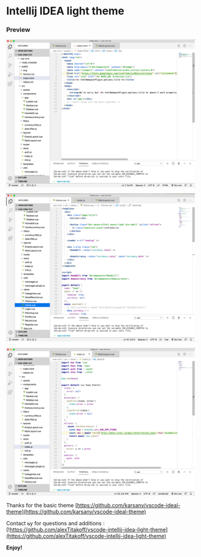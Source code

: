 # Intellij IDEA light theme
### Preview

![**Preview1**](https://raw.githubusercontent.com/alexTitakoff/vscode-intellij-idea-light-theme/master/Preview1.jpg)



![**Preview2**](https://raw.githubusercontent.com/alexTitakoff/vscode-intellij-idea-light-theme/master/Preview2.jpg)



![**Preview3**](https://raw.githubusercontent.com/alexTitakoff/vscode-intellij-idea-light-theme/master/Preview3.jpg)



Thanks  for the basic theme [https://github.com/karsany/vscode-ideal-theme](https://github.com/karsany/vscode-ideal-theme)

Contact ьу for questions and additions :
[!https://github.com/alexTitakoff/vscode-intellij-idea-light-theme](https://github.com/alexTitakoff/vscode-intellij-idea-light-theme)

**Enjoy!**

